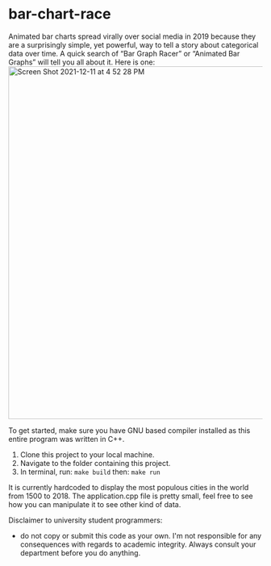 # bar-chart-race
 

Animated bar charts spread virally over social media in 2019 because they are a surprisingly simple, yet powerful, way to tell a story about categorical data over time. A quick search of “Bar Graph Racer” or “Animated Bar Graphs” will tell you all about it. Here is one:
<img width="700" alt="Screen Shot 2021-12-11 at 4 52 28 PM" src="https://user-images.githubusercontent.com/38640642/145694011-1bae26a4-6fc4-410c-aafb-0a5664da8e27.png">


To get started, make sure you have GNU based compiler installed as this entire program was written in C++.
1. Clone this project to your local machine.
2. Navigate to the folder containing this project.
3. In terminal, run: `make build` then: `make run`

It is currently hardcoded to display the most populous cities in the world from 1500 to 2018. The application.cpp file is pretty small, feel free to see how you can manipulate it to see other kind of data. 


Disclaimer to university student programmers:

- do not copy or submit this code as your own. I'm not responsible for any consequences with regards to academic integrity. Always consult your department before you do anything.
